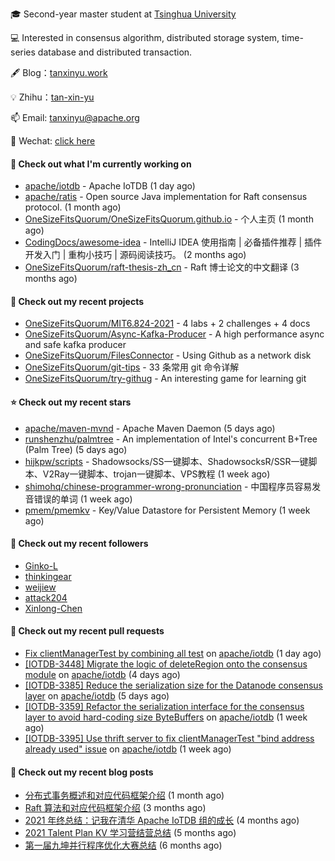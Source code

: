 🎓 Second-year master student at [Tsinghua University](https://www.tsinghua.edu.cn/)

💻 Interested in consensus algorithm, distributed storage system, time-series database and distributed transaction.

🖋 Blog：[tanxinyu.work](https://tanxinyu.work)

💡 Zhihu：[tan-xin-yu](https://www.zhihu.com/people/tan-xin-yu-22)

📫 Email: [tanxinyu@apache.org](mailto:tanxinyu@apache.org)

💬 Wechat: [click here](https://github.com/LebronAl/LebronAl/issues/1)

#### 👷 Check out what I'm currently working on

- [apache/iotdb](https://github.com/apache/iotdb) - Apache IoTDB (1 day ago)
- [apache/ratis](https://github.com/apache/ratis) - Open source Java implementation for Raft consensus protocol. (1 month ago)
- [OneSizeFitsQuorum/OneSizeFitsQuorum.github.io](https://github.com/OneSizeFitsQuorum/OneSizeFitsQuorum.github.io) - 个人主页 (1 month ago)
- [CodingDocs/awesome-idea](https://github.com/CodingDocs/awesome-idea) - IntelliJ IDEA 使用指南 | 必备插件推荐 | 插件开发入门 | 重构小技巧 | 源码阅读技巧。  (2 months ago)
- [OneSizeFitsQuorum/raft-thesis-zh_cn](https://github.com/OneSizeFitsQuorum/raft-thesis-zh_cn) - Raft 博士论文的中文翻译 (3 months ago)

#### 🌱 Check out my recent projects

- [OneSizeFitsQuorum/MIT6.824-2021](https://github.com/OneSizeFitsQuorum/MIT6.824-2021) - 4 labs &#43; 2 challenges &#43; 4 docs
- [OneSizeFitsQuorum/Async-Kafka-Producer](https://github.com/OneSizeFitsQuorum/Async-Kafka-Producer) - A high performance async and safe kafka producer
- [OneSizeFitsQuorum/FilesConnector](https://github.com/OneSizeFitsQuorum/FilesConnector) - Using Github as a network disk
- [OneSizeFitsQuorum/git-tips](https://github.com/OneSizeFitsQuorum/git-tips) - 33 条常用 git 命令详解
- [OneSizeFitsQuorum/try-githug](https://github.com/OneSizeFitsQuorum/try-githug) - An interesting game for learning git

#### ⭐ Check out my recent stars

- [apache/maven-mvnd](https://github.com/apache/maven-mvnd) - Apache Maven Daemon (5 days ago)
- [runshenzhu/palmtree](https://github.com/runshenzhu/palmtree) - An implementation of Intel&#39;s concurrent B&#43;Tree (Palm Tree) (5 days ago)
- [hijkpw/scripts](https://github.com/hijkpw/scripts) - Shadowsocks/SS一键脚本、ShadowsocksR/SSR一键脚本、V2Ray一键脚本、trojan一键脚本、VPS教程 (1 week ago)
- [shimohq/chinese-programmer-wrong-pronunciation](https://github.com/shimohq/chinese-programmer-wrong-pronunciation) - 中国程序员容易发音错误的单词 (1 week ago)
- [pmem/pmemkv](https://github.com/pmem/pmemkv) - Key/Value Datastore for Persistent Memory (1 week ago)

#### 👯 Check out my recent followers

- [Ginko-L](https://github.com/Ginko-L)
- [thinkingear](https://github.com/thinkingear)
- [weijiew](https://github.com/weijiew)
- [attack204](https://github.com/attack204)
- [Xinlong-Chen](https://github.com/Xinlong-Chen)

#### 🔨 Check out my recent pull requests

- [Fix clientManagerTest by combining all test](https://github.com/apache/iotdb/pull/6251) on [apache/iotdb](https://github.com/apache/iotdb) (1 day ago)
- [[IOTDB-3448] Migrate the logic of deleteRegion onto the consensus module](https://github.com/apache/iotdb/pull/6216) on [apache/iotdb](https://github.com/apache/iotdb) (4 days ago)
- [[IOTDB-3385] Reduce the serialization size for the Datanode consensus layer](https://github.com/apache/iotdb/pull/6209) on [apache/iotdb](https://github.com/apache/iotdb) (5 days ago)
- [[IOTDB-3359] Refactor the serialization interface for the consensus layer to avoid hard-coding size ByteBuffers](https://github.com/apache/iotdb/pull/6187) on [apache/iotdb](https://github.com/apache/iotdb) (1 week ago)
- [[IOTDB-3395] Use thrift server to fix clientManagerTest &#34;bind address already used&#34; issue](https://github.com/apache/iotdb/pull/6163) on [apache/iotdb](https://github.com/apache/iotdb) (1 week ago)

#### 📜 Check out my recent blog posts

- [分布式事务概述和对应代码框架介绍](https://tanxinyu.work/talent-plan-transaction-talk/) (1 month ago)
- [Raft 算法和对应代码框架介绍](https://tanxinyu.work/talent-plan-raft-talk/) (3 months ago)
- [2021 年终总结：记我在清华 Apache IoTDB 组的成长](https://tanxinyu.work/2021-annual-summary/) (4 months ago)
- [2021 Talent Plan KV 学习营结营总结](https://tanxinyu.work/tinykv/) (5 months ago)
- [第一届九坤并行程序优化大赛总结](https://tanxinyu.work/jiu-kun-parallel-program-optimization-contest/) (6 months ago)
